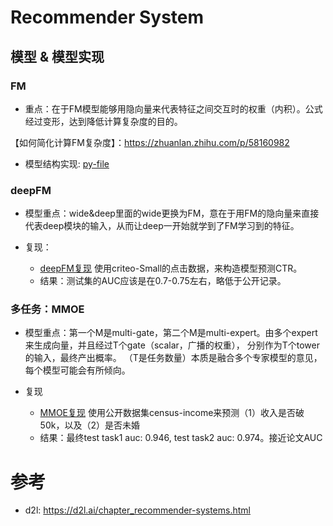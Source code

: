# Recommender System 

## 模型 & 模型实现

### FM

- 重点：在于FM模型能够用隐向量来代表特征之间交互时的权重（内积）。公式经过变形，达到降低计算复杂度的目的。

【如何简化计算FM复杂度】：https://zhuanlan.zhihu.com/p/58160982

- 模型结构实现: [py-file](https://github.com/Iven2166/models-learning/blob/main/deep-learning/REC-models/FM/FM_module.py)

### deepFM

- 模型重点：wide&deep里面的wide更换为FM，意在于用FM的隐向量来直接代表deep模块的输入，从而让deep一开始就学到了FM学习到的特征。

- 复现：
  - [deepFM复现](https://github.com/Iven2166/models-learning/blob/main/deep-learning/REC-models/deepFM/deepFM-criteoSmall.ipynb) 
使用criteo-Small的点击数据，来构造模型预测CTR。 
  - 结果：测试集的AUC应该是在0.7-0.75左右，略低于公开记录。
  
  

### 多任务：MMOE

- 模型重点：第一个M是multi-gate，第二个M是multi-expert。由多个expert来生成向量，并且经过T个gate（scalar，广播的权重），
  分别作为T个tower的输入，最终产出概率。 （T是任务数量）本质是融合多个专家模型的意见，每个模型可能会有所倾向。
  
- 复现
  - [MMOE复现](https://github.com/Iven2166/models-learning/blob/main/deep-learning/REC-models/MMOE/%E5%A4%9A%E4%BB%BB%E5%8A%A1%E7%9B%AE%E6%A0%87%E5%AD%A6%E4%B9%A0-mmoe.ipynb)
使用公开数据集census-income来预测（1）收入是否破50k，以及（2）是否未婚
  - 结果：最终test task1 auc: 0.946, test task2 auc: 0.974。接近论文AUC

# 参考
- d2l: https://d2l.ai/chapter_recommender-systems.html



